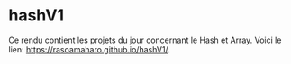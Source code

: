 # hashV1
Ce rendu contient les projets du jour concernant le Hash et Array. Voici le lien: https://rasoamaharo.github.io/hashV1/. 
